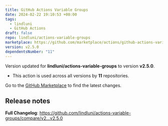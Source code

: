 ```yaml
---
title: GitHub Actions Variable Groups
date: 2024-02-22 19:10:53 +00:00
tags:
  - lindluni
  - GitHub Actions
draft: false
repo: lindluni/actions-variable-groups
marketplace: https://github.com/marketplace/actions/github-actions-variable-groups
version: v2.5.0
dependentsNumber: "11"
---
```



Version updated for **lindluni/actions-variable-groups** to version **v2.5.0**.
- This action is used across all versions by **11** repositories.

Go to the [GitHub Marketplace](https://github.com/marketplace/actions/github-actions-variable-groups) to find the latest changes.

## Release notes

**Full Changelog**: https://github.com/lindluni/actions-variable-groups/compare/v2...v2.5.0
